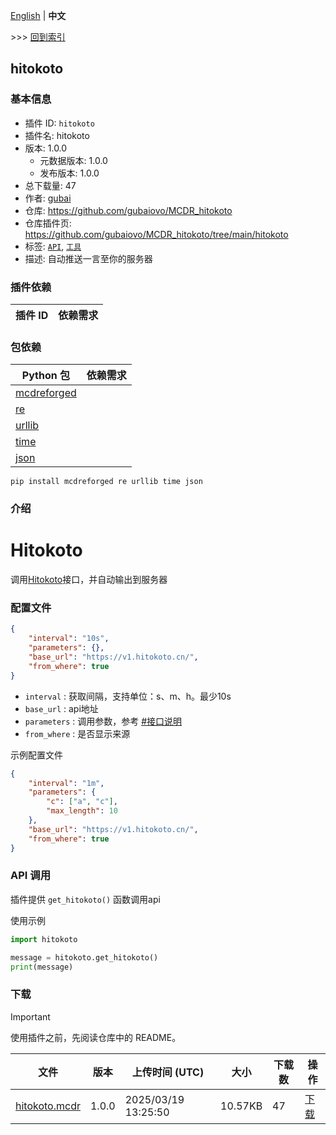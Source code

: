 [English](readme.md) | **中文**

\>\>\> [回到索引](/readme-zh_cn.md)

## hitokoto

### 基本信息

- 插件 ID: `hitokoto`
- 插件名: hitokoto
- 版本: 1.0.0
  - 元数据版本: 1.0.0
  - 发布版本: 1.0.0
- 总下载量: 47
- 作者: [gubai](https://github.com/gubaiovo)
- 仓库: https://github.com/gubaiovo/MCDR_hitokoto
- 仓库插件页: https://github.com/gubaiovo/MCDR_hitokoto/tree/main/hitokoto
- 标签: [`API`](/labels/api/readme-zh_cn.md), [`工具`](/labels/tool/readme-zh_cn.md)
- 描述: 自动推送一言至你的服务器

### 插件依赖

| 插件 ID | 依赖需求 |
| --- | --- |

### 包依赖

| Python 包 | 依赖需求 |
| --- | --- |
| [mcdreforged](https://pypi.org/project/mcdreforged) |  |
| [re](https://pypi.org/project/re) |  |
| [urllib](https://pypi.org/project/urllib) |  |
| [time](https://pypi.org/project/time) |  |
| [json](https://pypi.org/project/json) |  |

```
pip install mcdreforged re urllib time json
```

### 介绍

# Hitokoto
调用[Hitokoto](https://hitokoto.cn/)接口，并自动输出到服务器

### 配置文件

```json
{
    "interval": "10s",
    "parameters": {},
    "base_url": "https://v1.hitokoto.cn/",
    "from_where": true
}
```

- `interval` : 获取间隔，支持单位：s、m、h。最少10s
- `base_url` : api地址
- `parameters` : 调用参数，参考 [#接口说明](https://developer.hitokoto.cn/sentence/#%E6%8E%A5%E5%8F%A3%E8%AF%B4%E6%98%8E)
- `from_where` : 是否显示来源

示例配置文件

```json
{
    "interval": "1m",
    "parameters": {
        "c": ["a", "c"],
        "max_length": 10
    },
    "base_url": "https://v1.hitokoto.cn/",
    "from_where": true
}
```



### API 调用

插件提供 `get_hitokoto()` 函数调用api

使用示例

```python
import hitokoto

message = hitokoto.get_hitokoto()
print(message)
```


### 下载

> [!IMPORTANT]
> 使用插件之前，先阅读仓库中的 README。

| 文件 | 版本 | 上传时间 (UTC) | 大小 | 下载数 | 操作 |
| --- | --- | --- | --- | --- | --- |
| [hitokoto.mcdr](https://github.com/gubaiovo/MCDR_hitokoto/releases/tag/v1.0.0) | 1.0.0 | 2025/03/19 13:25:50 | 10.57KB | 47 | [下载](https://github.com/gubaiovo/MCDR_hitokoto/releases/download/v1.0.0/hitokoto.mcdr) |

